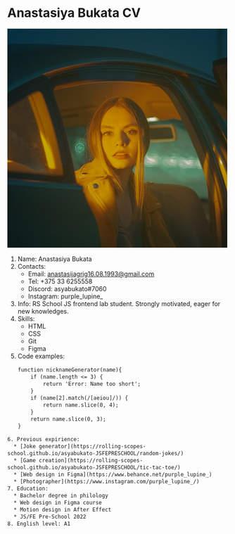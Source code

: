 # Anastasiya Bukata CV
![](assets/image/avatar.jpg)
1. Name: Anastasiya Bukata
2. Contacts:
    * Email: anastasijagrig16.08.1993@gmail.com
    * Tel: +375 33 6255558
    * Discord: asyabukato#7060
    * Instagram: purple_lupine_
3. Info: RS School JS frontend lab student. Strongly motivated, eager for new knowledges.
4. Skills:
    * HTML
    * CSS
    * Git
    * Figma
5. Code examples:
    ```
    function nicknameGenerator(name){
        if (name.length <= 3) {
            return 'Error: Name too short';
        }
        if (name[2].match(/[aeiou]/)) {
            return name.slice(0, 4);
        }
        return name.slice(0, 3);  
    }
  ```
6. Previous expirience:
    * [Joke generator](https://rolling-scopes-school.github.io/asyabukato-JSFEPRESCHOOL/random-jokes/)
    * [Game creation](https://rolling-scopes-school.github.io/asyabukato-JSFEPRESCHOOL/tic-tac-toe/)
    * [Web design in Figma](https://www.behance.net/purple_lupine_)
    * [Photographer](https://www.instagram.com/purple_lupine_/)
7. Education:
    * Bachelor degree in philology
    * Web design in Figma course
    * Motion design in After Effect
    * JS/FE Pre-School 2022
8. English level: A1